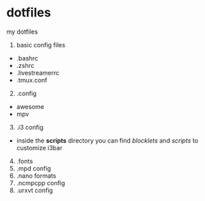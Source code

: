 # dotfiles
my dotfiles

1. basic config files
  * .bashrc
  * .zshrc
  * .livestreamerrc
  * .tmux.conf
2. .config
  * awesome
  * mpv
3. .i3 config
  * inside the **scripts** directory you can find _blocklets_ and _scripts_ to customize i3bar
4. .fonts
5. .mpd config
6. .nano formats
7. .ncmpcpp config
8. .urxvt config
